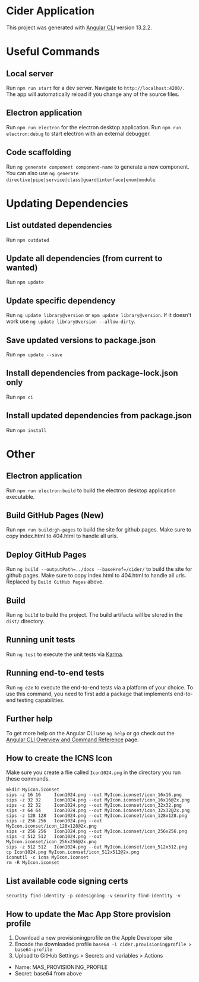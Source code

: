 # Cider Application

This project was generated with [Angular CLI](https://github.com/angular/angular-cli) version 13.2.2.

# Useful Commands

## Local server

Run `npm run start` for a dev server. Navigate to `http://localhost:4200/`. The app will automatically reload if you change any of the source files.

## Electron application

Run `npm run electron` for the electron desktop application.
Run `npm run electron:debug` to start electron with an external debugger.

## Code scaffolding

Run `ng generate component component-name` to generate a new component. You can also use `ng generate directive|pipe|service|class|guard|interface|enum|module`.

# Updating Dependencies

## List outdated dependencies
Run `npm outdated`

## Update all dependencies (from current to wanted)
Run `npm update`

## Update specific dependency
Run `ng update library@version` or `npm update library@version`. If it doesn't work use `ng update library@version --allow-dirty`.

## Save updated versions to package.json
Run `npm update --save`

## Install dependencies from package-lock.json only
Run `npm ci`

## Install updated dependencies from package.json
Run `npm install`

# Other

## Electron application

Run `npm run electron:build` to build the electron desktop application executable.

## Build GitHub Pages (New)

Run `npm run build:gh-pages` to build the site for github pages.
Make sure to copy index.html to 404.html to handle all urls.

## Deploy GitHub Pages

Run `ng build --outputPath=../docs --baseHref=/cider/` to build the site for github pages.
Make sure to copy index.html to 404.html to handle all urls. Replaced by `Build GitHub Pages` above.

## Build

Run `ng build` to build the project. The build artifacts will be stored in the `dist/` directory.

## Running unit tests

Run `ng test` to execute the unit tests via [Karma](https://karma-runner.github.io).

## Running end-to-end tests

Run `ng e2e` to execute the end-to-end tests via a platform of your choice. To use this command, you need to first add a package that implements end-to-end testing capabilities.

## Further help

To get more help on the Angular CLI use `ng help` or go check out the [Angular CLI Overview and Command Reference](https://angular.io/cli) page.

## How to create the ICNS Icon
Make sure you create a flie called `Icon1024.png` in the directory you run these commands.
```
mkdir MyIcon.iconset
sips -z 16 16     Icon1024.png --out MyIcon.iconset/icon_16x16.png
sips -z 32 32     Icon1024.png --out MyIcon.iconset/icon_16x16@2x.png
sips -z 32 32     Icon1024.png --out MyIcon.iconset/icon_32x32.png
sips -z 64 64     Icon1024.png --out MyIcon.iconset/icon_32x32@2x.png
sips -z 128 128   Icon1024.png --out MyIcon.iconset/icon_128x128.png
sips -z 256 256   Icon1024.png --out MyIcon.iconset/icon_128x128@2x.png
sips -z 256 256   Icon1024.png --out MyIcon.iconset/icon_256x256.png
sips -z 512 512   Icon1024.png --out MyIcon.iconset/icon_256x256@2x.png
sips -z 512 512   Icon1024.png --out MyIcon.iconset/icon_512x512.png
cp Icon1024.png MyIcon.iconset/icon_512x512@2x.png
iconutil -c icns MyIcon.iconset
rm -R MyIcon.iconset
```

## List available code signing certs
`security find-identity -p codesigning -v`
`security find-identity -v`

## How to update the Mac App Store provision profile
1. Download a new provisioningprofile on the Apple Developer site
2. Encode the downloaded profile 
    `base64 -i cider.provisioningprofile > base64-profile`
3. Upload to GitHub Settings > Secrets and variables > Actions
 - Name: MAS_PROVISIONING_PROFILE
 - Secret: base64 from above